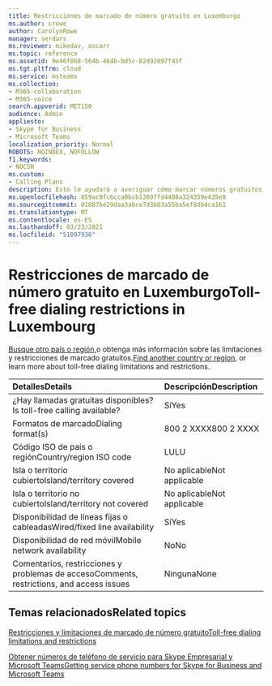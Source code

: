 ```yaml
---
title: Restricciones de marcado de número gratuito en Luxemburgo
ms.author: crowe
author: CarolynRowe
manager: serdars
ms.reviewer: mikedav, oscarr
ms.topic: reference
ms.assetid: 9e46f068-564b-464b-bd5c-82d92097f45f
ms.tgt.pltfrm: cloud
ms.service: msteams
ms.collection:
- M365-collaboration
- M365-voice
search.appverid: MET150
audience: Admin
appliesto:
- Skype for Business
- Microsoft Teams
localization_priority: Normal
ROBOTS: NOINDEX, NOFOLLOW
f1.keywords:
- NOCSH
ms.custom:
- Calling Plans
description: Esto le ayudará a averiguar cómo marcar números gratuitos en cada país o región. Después de seleccionar el país o región, se le llevará a una página específica del país que contiene detalles específicos, restricciones y límites para la disponibilidad de servicios gratuitos en los que el servicio gratuito está disponible. El formato o los formatos de marcado le mostrarán los códigos de acceso necesarios dentro de cada país o región para marcar el número gratuito.
ms.openlocfilehash: 859ac9fc6cca0bcb13897fd4408a324359e435e8
ms.sourcegitcommit: 01087be29daa3abce7d3b03a55ba5ef8db4ca161
ms.translationtype: MT
ms.contentlocale: es-ES
ms.lasthandoff: 03/23/2021
ms.locfileid: "51097936"
---
```

# <a name="toll-free-dialing-restrictions-in-luxembourg"></a><span data-ttu-id="f948d-105">Restricciones de marcado de número gratuito en Luxemburgo</span><span class="sxs-lookup"><span data-stu-id="f948d-105">Toll-free dialing restrictions in Luxembourg</span></span>

<span data-ttu-id="f948d-106">[Busque otro país o región,](../toll-free-dialing-limitations-and-restrictions.md)o obtenga más información sobre las limitaciones y restricciones de marcado gratuitos.</span><span class="sxs-lookup"><span data-stu-id="f948d-106">[Find another country or region](../toll-free-dialing-limitations-and-restrictions.md), or learn more about toll-free dialing limitations and restrictions.</span></span>


|<span data-ttu-id="f948d-107">**Detalles**</span><span class="sxs-lookup"><span data-stu-id="f948d-107">**Details**</span></span>|<span data-ttu-id="f948d-108">**Descripción**</span><span class="sxs-lookup"><span data-stu-id="f948d-108">**Description**</span></span>|
|:-----|:-----|
|<span data-ttu-id="f948d-109">¿Hay llamadas gratuitas disponibles?</span><span class="sxs-lookup"><span data-stu-id="f948d-109">Is toll-free calling available?</span></span>  <br/> |<span data-ttu-id="f948d-110">Sí</span><span class="sxs-lookup"><span data-stu-id="f948d-110">Yes</span></span>  <br/> |
|<span data-ttu-id="f948d-111">Formatos de marcado</span><span class="sxs-lookup"><span data-stu-id="f948d-111">Dialing format(s)</span></span>  <br/> | <span data-ttu-id="f948d-112">800 2 XXXX</span><span class="sxs-lookup"><span data-stu-id="f948d-112">800 2 XXXX</span></span> <br/> |
|<span data-ttu-id="f948d-113">Código ISO de país o región</span><span class="sxs-lookup"><span data-stu-id="f948d-113">Country/region ISO code</span></span>  <br/> |<span data-ttu-id="f948d-114">LU</span><span class="sxs-lookup"><span data-stu-id="f948d-114">LU</span></span>  <br/> |
|<span data-ttu-id="f948d-115">Isla o territorio cubierto</span><span class="sxs-lookup"><span data-stu-id="f948d-115">Island/territory covered</span></span>  <br/> |<span data-ttu-id="f948d-116">No aplicable</span><span class="sxs-lookup"><span data-stu-id="f948d-116">Not applicable</span></span>  <br/> |
|<span data-ttu-id="f948d-117">Isla o territorio no cubierto</span><span class="sxs-lookup"><span data-stu-id="f948d-117">Island/territory not covered</span></span>  <br/> |<span data-ttu-id="f948d-118">No aplicable</span><span class="sxs-lookup"><span data-stu-id="f948d-118">Not applicable</span></span>  <br/> |
|<span data-ttu-id="f948d-119">Disponibilidad de líneas fijas o cableadas</span><span class="sxs-lookup"><span data-stu-id="f948d-119">Wired/fixed line availability</span></span>  <br/> |<span data-ttu-id="f948d-120">Sí</span><span class="sxs-lookup"><span data-stu-id="f948d-120">Yes</span></span>  <br/> |
|<span data-ttu-id="f948d-121">Disponibilidad de red móvil</span><span class="sxs-lookup"><span data-stu-id="f948d-121">Mobile network availability</span></span>  <br/> |<span data-ttu-id="f948d-122">No</span><span class="sxs-lookup"><span data-stu-id="f948d-122">No</span></span>  <br/> |
|<span data-ttu-id="f948d-123">Comentarios, restricciones y problemas de acceso</span><span class="sxs-lookup"><span data-stu-id="f948d-123">Comments, restrictions, and access issues</span></span>  <br/> |<span data-ttu-id="f948d-124">Ninguna</span><span class="sxs-lookup"><span data-stu-id="f948d-124">None</span></span>  <br/> |
   
## <a name="related-topics"></a><span data-ttu-id="f948d-125">Temas relacionados</span><span class="sxs-lookup"><span data-stu-id="f948d-125">Related topics</span></span>

[<span data-ttu-id="f948d-126">Restricciones y limitaciones de marcado de número gratuito</span><span class="sxs-lookup"><span data-stu-id="f948d-126">Toll-free dialing limitations and restrictions</span></span>](../toll-free-dialing-limitations-and-restrictions.md)

[<span data-ttu-id="f948d-127">Obtener números de teléfono de servicio para Skype Empresarial y Microsoft Teams</span><span class="sxs-lookup"><span data-stu-id="f948d-127">Getting service phone numbers for Skype for Business and Microsoft Teams</span></span>](../getting-service-phone-numbers.md)

  
